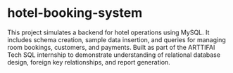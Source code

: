 # hotel-booking-system
This project simulates a backend for hotel operations using MySQL. It includes schema creation, sample data insertion, and queries for managing room bookings, customers, and payments. Built as part of the ARTTIFAI Tech SQL internship to demonstrate understanding of relational database design, foreign key relationships, and report generation.
